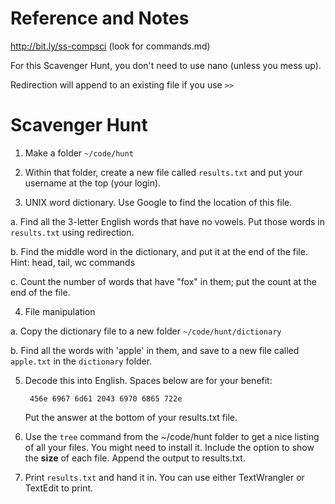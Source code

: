 # Reference and Notes
http://bit.ly/ss-compsci   (look for commands.md)

For this Scavenger Hunt, you don't need to use nano (unless you mess up). 

Redirection will append to an existing file if you use `>>`

# Scavenger Hunt

1. Make a folder `~/code/hunt`

2. Within that folder, create a new file called `results.txt` and put your username at the top (your login).

3. UNIX word dictionary. Use Google to find the location of this file.

  a. Find all the 3-letter English words that have no vowels. Put those words in `results.txt` using redirection.

  b. Find the middle word in the dictionary, and put it at the end of the file. Hint: head, tail, wc commands

  c. Count the number of words that have "fox" in them; put the count at the end of the file.

4. File manipulation
  
  a. Copy the dictionary file to a new folder `~/code/hunt/dictionary`

  b. Find all the words with 'apple' in them, and save to a new file called `apple.txt` in the `dictionary` folder.

5. Decode this into English. Spaces below are for your benefit:  
        
        456e 6967 6d61 2043 6970 6865 722e

   Put the answer at the bottom of your results.txt file.

6. Use the `tree` command from the ~/code/hunt folder to get a nice listing of all your files. You might need to install it. Include the option to show the **size** of each file. Append the output to results.txt.

7. Print `results.txt` and hand it in. You can use either TextWrangler or TextEdit to print.
